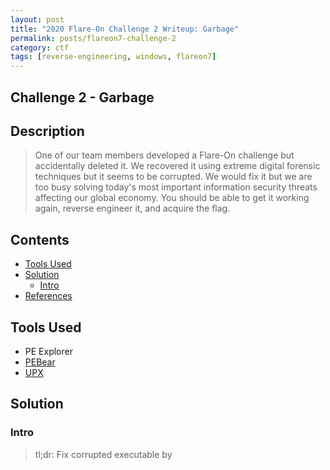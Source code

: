 ```yaml
---
layout: post
title: "2020 Flare-On Challenge 2 Writeup: Garbage"
permalink: posts/flareon7-challenge-2
category: ctf
tags: [reverse-engineering, windows, flareon7]
---
```


## Challenge 2 - Garbage
## Description
> One of our team members developed a Flare-On challenge but accidentally deleted it. We recovered it using extreme digital forensic techniques but it seems to be corrupted. We would fix it but we are too busy solving today's most important information security threats affecting our global economy. You should be able to get it working again, reverse engineer it, and acquire the flag.

## Contents
- [Tools Used](#tools-used)
- [Solution](#solution)
    - [Intro](#intro)
- [References](#references)

## Tools Used
- PE Explorer
- [PEBear](https://hshrzd.wordpress.com/pe-bear/)
- [UPX](https://upx.github.io/)

## Solution
### Intro
> tl;dr: Fix corrupted executable by 